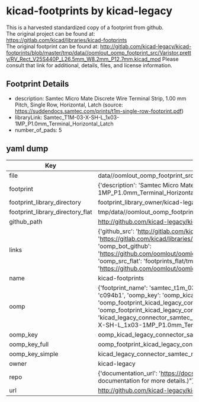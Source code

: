 # kicad-footprints by kicad-legacy  
This is a harvested standardized copy of a footprint from github.  
The original project can be found at:  
https://gitlab.com/kicad/libraries/kicad-footprints  
The original footprint can be found at:
http://gitlab.com/kicad-legacy/kicad-footprints/blob/master/tmp/data//oomlout_oomp_footprint_src/Varistor.pretty/RV_Rect_V25S440P_L26.5mm_W8.2mm_P12.7mm.kicad_mod
Please consult that link for additional, details, files, and license information.  
## Footprint Details
* description: Samtec Micro Mate Discrete Wire Terminal Strip, 1.00 mm Pitch, Single Row, Horizontal, Latch (source: https://suddendocs.samtec.com/prints/t1m-single-row-footprint.pdf)  
* libraryLink: Samtec_T1M-03-X-SH-L_1x03-1MP_P1.0mm_Terminal_Horizontal_Latch  
* number_of_pads: 5  
## yaml dump  
| Key | Value |  
| --- | --- |  
| file | data//oomlout_oomp_footprint_src/kicad-footprints/Connector_Samtec_MicroMate.pretty/Samtec_T1M-03-X-SH-L_1x03-1MP_P1.0mm_Terminal_Horizontal_Latch.kicad_mod |  
| footprint | {'description': 'Samtec Micro Mate Discrete Wire Terminal Strip, 1.00 mm Pitch, Single Row, Horizontal, Latch (source: https://suddendocs.samtec.com/prints/t1m-single-row-footprint.pdf)', 'libraryLink': 'Samtec_T1M-03-X-SH-L_1x03-1MP_P1.0mm_Terminal_Horizontal_Latch', 'number_of_pads': 5} |  
| footprint_library_directory | footprint_library_owner/kicad-legacy_kicad-footprints |  
| footprint_library_directory_flat | tmp/data//oomlout_oomp_footprint_src/footprints_flat/kicad_legacy_connector_samtec_micromate_samtec_t1m_03_x_sh_l_1x03_1mp_p1_0mm_terminal_horizontal_latch/working |  
| github_path | http://github.com/kicad-legacy/kicad-footprints/blob/master/tmp/data//oomlout_oomp_footprint_src/Connector_Samtec_MicroMate.pretty/Samtec_T1M-03-X-SH-L_1x03-1MP_P1.0mm_Terminal_Horizontal_Latch.kicad_mod |  
| links | {'github_src': 'http://gitlab.com/kicad-legacy/kicad-footprints/blob/master/tmp/data//oomlout_oomp_footprint_src/Varistor.pretty/RV_Rect_V25S440P_L26.5mm_W8.2mm_P12.7mm.kicad_mod', 'github_src_repo': 'https://gitlab.com/kicad/libraries/kicad-footprints', 'oomp_bot': 'tmp/data//oomlout_oomp_footprint_src/footprints/kicad_legacy_connector_samtec_micromate_samtec_t1m_03_x_sh_l_1x03_1mp_p1_0mm_terminal_horizontal_latch/working', 'oomp_bot_github': 'https://github.com/oomlout/oomlout_oomp_footprint_bot/tree/main/tmp/data//oomlout_oomp_footprint_src/footprints/kicad_legacy_connector_samtec_micromate_samtec_t1m_03_x_sh_l_1x03_1mp_p1_0mm_terminal_horizontal_latch/working', 'oomp_src_flat': 'footprints_flat/tmp/data//oomlout_oomp_footprint_src/footprints_flat/kicad_legacy_connector_samtec_micromate_samtec_t1m_03_x_sh_l_1x03_1mp_p1_0mm_terminal_horizontal_latch/working', 'oomp_src_flat_github': 'https://github.com/oomlout/oomlout_oomp_footprint_src/tree/main/tmp/data//oomlout_oomp_footprint_src/footprints_flat/kicad_legacy_connector_samtec_micromate_samtec_t1m_03_x_sh_l_1x03_1mp_p1_0mm_terminal_horizontal_latch/working'} |  
| name | kicad-footprints |  
| oomp | {'footprint_name': 'samtec_t1m_03_x_sh_l_1x03_1mp_p1_0mm_terminal_horizontal_latch', 'library_name': 'connector_samtec_micromate', 'md5': 'c094b13746d5784bc5e5c1da8c87a4ab', 'md5_10': 'c094b13746', 'md5_5': 'c094b', 'md5_6': 'c094b1', 'oomp_key': 'oomp_kicad_legacy_connector_samtec_micromate_samtec_t1m_03_x_sh_l_1x03_1mp_p1_0mm_terminal_horizontal_latch', 'oomp_key_extra': 'oomp_footprint_kicad_legacy_connector_samtec_micromate_samtec_t1m_03_x_sh_l_1x03_1mp_p1_0mm_terminal_horizontal_latch', 'oomp_key_full': 'oomp_footprint_kicad_legacy_connector_samtec_micromate_samtec_t1m_03_x_sh_l_1x03_1mp_p1_0mm_terminal_horizontal_latch_c094b1', 'oomp_key_simple': 'kicad_legacy_connector_samtec_micromate_samtec_t1m_03_x_sh_l_1x03_1mp_p1_0mm_terminal_horizontal_latch', 'original_filename': 'data//oomlout_oomp_footprint_src/kicad-footprints/Connector_Samtec_MicroMate.pretty/Samtec_T1M-03-X-SH-L_1x03-1MP_P1.0mm_Terminal_Horizontal_Latch.kicad_mod', 'owner_name': 'kicad_legacy'} |  
| oomp_key | oomp_kicad_legacy_connector_samtec_micromate_samtec_t1m_03_x_sh_l_1x03_1mp_p1_0mm_terminal_horizontal_latch |  
| oomp_key_full | oomp_footprint_kicad_legacy_connector_samtec_micromate_samtec_t1m_03_x_sh_l_1x03_1mp_p1_0mm_terminal_horizontal_latch |  
| oomp_key_simple | kicad_legacy_connector_samtec_micromate_samtec_t1m_03_x_sh_l_1x03_1mp_p1_0mm_terminal_horizontal_latch |  
| owner | kicad-legacy |  
| repo | {'documentation_url': 'https://docs.github.com/rest/overview/resources-in-the-rest-api#rate-limiting', 'message': "API rate limit exceeded for 84.66.142.224. (But here's the good news: Authenticated requests get a higher rate limit. Check out the documentation for more details.)"} |  
| url | http://github.com/kicad-legacy/kicad-footprints |  

